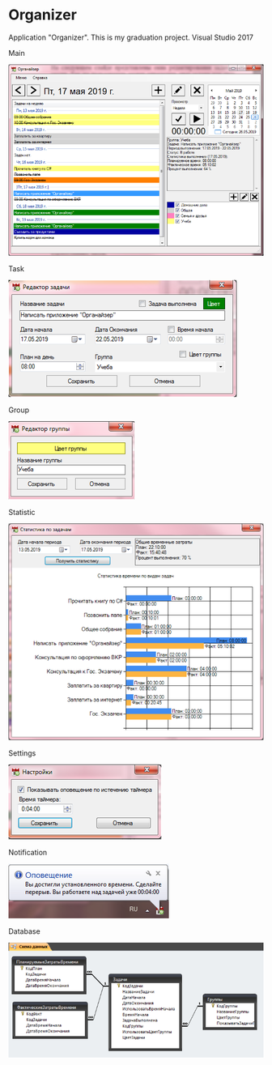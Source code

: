# Organizer
Application "Organizer". This is my graduation project. Visual Studio 2017

Main

![Main](https://github.com/JuliaZhoglik/Organizer/raw/master/_images/main.png)

Task

![Task](https://github.com/JuliaZhoglik/Organizer/raw/master/_images/task.png)

Group

![Group](https://github.com/JuliaZhoglik/Organizer/raw/master/_images/group.png)

Statistic

![Statistic](https://github.com/JuliaZhoglik/Organizer/raw/master/_images/statistic.png)

Settings

![Settings](https://github.com/JuliaZhoglik/Organizer/raw/master/_images/settings.png)

Notification

![Notification](https://github.com/JuliaZhoglik/Organizer/raw/master/_images/notification.png)

Database

![Database](https://github.com/JuliaZhoglik/Organizer/raw/master/_images/database.png)
